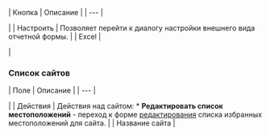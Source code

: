 | Кнопка | Описание |
| --- |

|
| Настроить | Позволяет перейти к диалогу настройки внешнего вида отчетной формы. |
| Excel |

|

  

### Список сайтов

| Поле | Описание |
| --- |

|
| Действия | Действия над сайтом:  * **Редактировать список местоположений** - переход к форме [редактирования](/user_help/store/sale/settings/location2/sale_location_default_edit.php) списка избранных местоположений для сайта. |
| Название сайта |